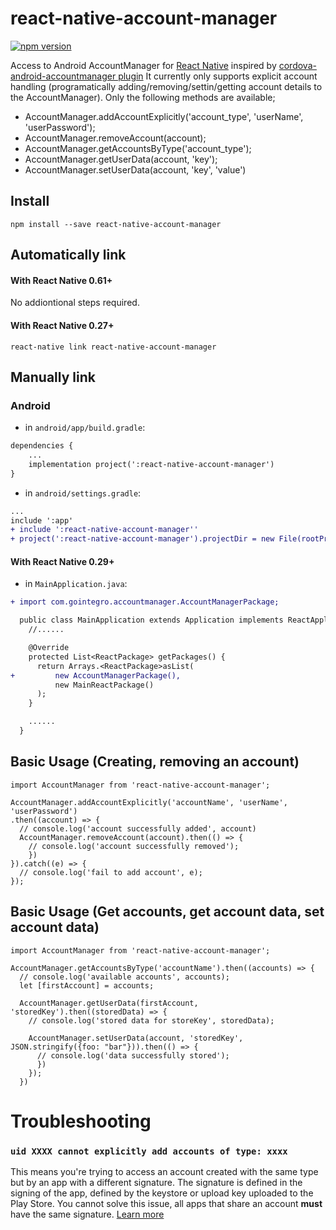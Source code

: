 # react-native-account-manager

[![npm version](https://badge.fury.io/js/react-native-account-manager.svg)](https://badge.fury.io/js/react-native-account-manager)

Access to Android AccountManager for [React Native](https://github.com/facebook/react-native) inspired by [cordova-android-accountmanager plugin](https://github.com/polychrom/cordova-android-accountmanager)
It currently only supports explicit account handling (programatically adding/removing/settin/getting account details to the AccountManager).
Only the following methods are available;
  * AccountManager.addAccountExplicitly('account_type', 'userName', 'userPassword');
  * AccountManager.removeAccount(account);
  * AccountManager.getAccountsByType('account_type');
  * AccountManager.getUserData(account, 'key');
  * AccountManager.setUserData(account, 'key', 'value')

## Install

```shell
npm install --save react-native-account-manager
```

## Automatically link

#### With React Native 0.61+

No addiontional steps required.

#### With React Native 0.27+

```shell
react-native link react-native-account-manager
```

## Manually link

### Android

- in `android/app/build.gradle`:

```diff
dependencies {
    ...
    implementation project(':react-native-account-manager')
}
```

- in `android/settings.gradle`:

```diff
...
include ':app'
+ include ':react-native-account-manager''
+ project(':react-native-account-manager').projectDir = new File(rootProject.projectDir, '../node_modules/react-native-account-manager/android')
```

#### With React Native 0.29+

- in `MainApplication.java`:

```diff
+ import com.gointegro.accountmanager.AccountManagerPackage;

  public class MainApplication extends Application implements ReactApplication {
    //......

    @Override
    protected List<ReactPackage> getPackages() {
      return Arrays.<ReactPackage>asList(
+         new AccountManagerPackage(),
          new MainReactPackage()
      );
    }

    ......
  }
```

## Basic Usage (Creating, removing an account)
```
import AccountManager from 'react-native-account-manager';

AccountManager.addAccountExplicitly('accountName', 'userName', 'userPassword')
.then((account) => {
  // console.log('account successfully added', account)
  AccountManager.removeAccount(account).then(() => {
    // console.log('account successfully removed');
    })
}).catch((e) => {
  // console.log('fail to add account', e);
});
```
## Basic Usage (Get accounts, get account data, set account data)

```
import AccountManager from 'react-native-account-manager';

AccountManager.getAccountsByType('accountName').then((accounts) => {
  // console.log('available accounts', accounts);
  let [firstAccount] = accounts;

  AccountManager.getUserData(firstAccount, 'storedKey').then((storedData) => {
    // console.log('stored data for storeKey', storedData);

    AccountManager.setUserData(account, 'storedKey', JSON.stringify({foo: "bar"})).then(() => {
      // console.log('data successfully stored');
      })
    });
  })

```

# Troubleshooting

### `uid XXXX cannot explicitly add accounts of type: xxxx`

This means you're trying to access an account created with the same type but by an app with a different signature. The signature is defined in the signing of the app, defined by the keystore or upload key uploaded to the Play Store. You cannot solve this issue, all apps that share an account **must** have the same signature. [Learn more](https://developer.android.com/reference/android/accounts/AccountManager)
